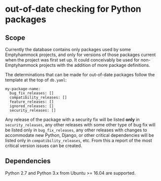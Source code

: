 # out-of-date checking for Python packages

## Scope

Currently the database contains only packages used by some Emptyhammock projects,
and only for versions of those packages current when the project was first set up.
It could conceivably be used for non-Emptyhammock projects with the addition of
more package definitions.

The determinations that can be made for out-of-date packages follow the template
at the top of `db.yaml`:

```
my-package-name:
  bug_fix_releases: []
  compatibility_releases: []
  feature_releases: []
  ignored_releases: []
  security_releases: []
```

Any release of the package with a security fix will be listed **only** in
`security_releases`, any other releases with some other type of bug fix
will be listed only in `bug_fix_releases`, any other releases with changes to
accommodate new Python, Django, or other critical dependencies will be
listed only in `compatibility_releases`, etc.  From this a report of the most
critical version issues can be created.

## Dependencies

Python 2.7 and Python 3.x from Ubuntu >= 16.04 are supported.
